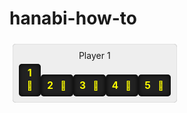 <style>
:root {
  font-family: sans-serif;
  --tileBackground: #222;
  --tileBorderRadius: 5px;
  --tileWidth: 3em;
  --tileHeight: 1.75em;
}

pile tiles {
  display: inline-flex;
  align-items: flex-end;
  flex-direction: column-reverse;
}

pile, hand {
  display: inline-block;
  background: #eee;
  padding: calc(var(--tileBorderRadius) * 2);
  border-radius: var(--tileBorderRadius);
  margin: 5px;
  box-shadow: inset 0px 0px 1px rgba(0,0,0,.5);
}

header {
  margin-bottom: var(--tileBorderRadius);
}

tiles {
  display: flex;
  align-items: flex-end;
}

tile {
  order: 1;
  padding: 5px;
  display: inline-flex;
  align-items: center;
  justify-content: center;
  flex: 1 1 1;
  flex-direction: row;
  width: var(--tileWidth);
  height: var(--tileHeight);
  box-shadow: inset 0 0 7px black;
  background: var(--tileBackground);
  border-radius: var(--tileBorderRadius);
}

hand tile {
  margin-top: calc(var(--tileWidth) - var(--tileHeight));  
}

tile[tapped] {
  flex-direction: column;
  width: var(--tileHeight);
  height: var(--tileWidth);
  margin-top: 0;
}

tile::before, tile::after {
  flex: 1;
  text-align: center;
}

tile::before {
  content: attr(rank);
  font-weight: bold;
  font-size: 110%;
}

[hidden]::before {
  content: '⛩️';
}

[color=yellow] {
  color: yellow;
}
[color=yellow]::after {
  content: '🌼';
}
[color=blue] {
  color: lightblue;
}

[color=blue]::after {
  content: '⚘';
  font-size: 160%;
}

[color=green] {
  color: lightgreen;
}

[color=green]::after {
  content: '☘'
}

[color=red] {
  color: deeppink;
}

[color=red]::after {
  content: '🌹';
}

[color=white] {
  color: ghostwhite;
}

[color=white]::after {
  content: '❀';
  font-size: 140%;
}

[color=rainbow] {
  color: ghostwhite;
}

[color=rainbow]::after {
  content: '🌈';
}

tile[unsafe] {
  --sparseness: 4px;
  background: repeating-linear-gradient(45deg, var(--tileBackground), var(--tileBackground) var(--sparseness), yellow var(--sparseness), yellow calc(var(--sparseness) + 1px));
}
</style>

# hanabi-how-to

<hand>
  <header>Player 1</header>
  <tiles>
    <tile color=yellow rank=1 tapped></tile>
    <tile color=yellow rank=2></tile>
    <tile color=yellow rank=3></tile>
    <tile color=yellow rank=4></tile>
    <tile color=yellow rank=5></tile>
  </tiles>
</hand>